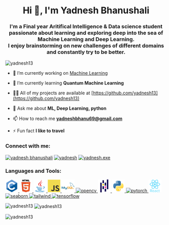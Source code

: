 <h1 align="center">Hi 👋, I'm Yadnesh Bhanushali</h1>
<h3 align="center">I'm a Final year Aritifical Intelligence & Data science student passionate about learning and exploring deep into the sea of Machine Learning and Deep Learning. <br> I enjoy brainstorming on new challenges of different domains and constantly try to be better.</h3>

<p align="left"> <img src="https://komarev.com/ghpvc/?username=yadnesh13&label=Profile%20views&color=0e75b6&style=flat" alt="yadnesh13" /> </p>

- 🔭 I’m currently working on [Machine Learning](https://github.com/yadnesh13/Machine-Learning-Projects)

- 🌱 I’m currently learning **Quantum Machine Learning**

- 👨‍💻 All of my projects are available at [https://github.com/yadnesh13](https://github.com/yadnesh13)

- 💬 Ask me about **ML, Deep Learning, python**

- 📫 How to reach me **yadneshbhanu69@gmail.com**

- ⚡ Fun fact **I like to travel**

<h3 align="left">Connect with me:</h3>
<p align="left">
<a href="https://linkedin.com/in/yadnesh bhanushali" target="blank"><img align="center" src="https://raw.githubusercontent.com/rahuldkjain/github-profile-readme-generator/master/src/images/icons/Social/linked-in-alt.svg" alt="yadnesh bhanushali" height="30" width="40" /></a>
<a href="https://kaggle.com/yadnesh" target="blank"><img align="center" src="https://raw.githubusercontent.com/rahuldkjain/github-profile-readme-generator/master/src/images/icons/Social/kaggle.svg" alt="yadnesh" height="30" width="40" /></a>
<a href="https://instagram.com/yadnesh.exe" target="blank"><img align="center" src="https://raw.githubusercontent.com/rahuldkjain/github-profile-readme-generator/master/src/images/icons/Social/instagram.svg" alt="yadnesh.exe" height="30" width="40" /></a>
</p>

<h3 align="left">Languages and Tools:</h3>
<p align="left"> <a href="https://www.cprogramming.com/" target="_blank" rel="noreferrer"> <img src="https://raw.githubusercontent.com/devicons/devicon/master/icons/c/c-original.svg" alt="c" width="40" height="40"/> </a> <a href="https://www.w3.org/html/" target="_blank" rel="noreferrer"> <img src="https://raw.githubusercontent.com/devicons/devicon/master/icons/html5/html5-original-wordmark.svg" alt="html5" width="40" height="40"/> </a> <a href="https://www.java.com" target="_blank" rel="noreferrer"> <img src="https://raw.githubusercontent.com/devicons/devicon/master/icons/java/java-original.svg" alt="java" width="40" height="40"/> </a> <a href="https://developer.mozilla.org/en-US/docs/Web/JavaScript" target="_blank" rel="noreferrer"> <img src="https://raw.githubusercontent.com/devicons/devicon/master/icons/javascript/javascript-original.svg" alt="javascript" width="40" height="40"/> </a> <a href="https://www.mysql.com/" target="_blank" rel="noreferrer"> <img src="https://raw.githubusercontent.com/devicons/devicon/master/icons/mysql/mysql-original-wordmark.svg" alt="mysql" width="40" height="40"/> </a> <a href="https://opencv.org/" target="_blank" rel="noreferrer"> <img src="https://www.vectorlogo.zone/logos/opencv/opencv-icon.svg" alt="opencv" width="40" height="40"/> </a> <a href="https://pandas.pydata.org/" target="_blank" rel="noreferrer"> <img src="https://raw.githubusercontent.com/devicons/devicon/2ae2a900d2f041da66e950e4d48052658d850630/icons/pandas/pandas-original.svg" alt="pandas" width="40" height="40"/> </a> <a href="https://www.python.org" target="_blank" rel="noreferrer"> <img src="https://raw.githubusercontent.com/devicons/devicon/master/icons/python/python-original.svg" alt="python" width="40" height="40"/> </a> <a href="https://pytorch.org/" target="_blank" rel="noreferrer"> <img src="https://www.vectorlogo.zone/logos/pytorch/pytorch-icon.svg" alt="pytorch" width="40" height="40"/> </a> <a href="https://reactjs.org/" target="_blank" rel="noreferrer"> <img src="https://raw.githubusercontent.com/devicons/devicon/master/icons/react/react-original-wordmark.svg" alt="react" width="40" height="40"/> </a> <a href="https://seaborn.pydata.org/" target="_blank" rel="noreferrer"> <img src="https://seaborn.pydata.org/_images/logo-mark-lightbg.svg" alt="seaborn" width="40" height="40"/> </a> <a href="https://tailwindcss.com/" target="_blank" rel="noreferrer"> <img src="https://www.vectorlogo.zone/logos/tailwindcss/tailwindcss-icon.svg" alt="tailwind" width="40" height="40"/> </a> <a href="https://www.tensorflow.org" target="_blank" rel="noreferrer"> <img src="https://www.vectorlogo.zone/logos/tensorflow/tensorflow-icon.svg" alt="tensorflow" width="40" height="40"/> </a> </p>

<p><img align="left" src="https://github-readme-stats.vercel.app/api/top-langs?username=yadnesh13&show_icons=true&locale=en&layout=compact" alt="yadnesh13" /></p>

<p>&nbsp;<img align="center" src="https://github-readme-stats.vercel.app/api?username=yadnesh13&show_icons=true&locale=en" alt="yadnesh13" /></p>

<p><img align="center" src="https://github-readme-streak-stats.herokuapp.com/?user=yadnesh13&" alt="yadnesh13" /></p>
